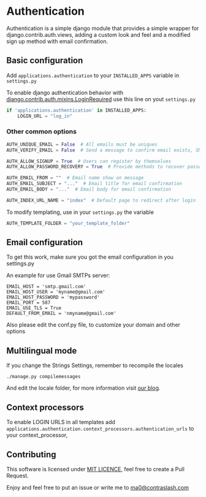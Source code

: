 # Authentication

Authentication is a simple django module that provides a simple wrapper for django.contrib.auth.views, 
adding a custom look and feel and a modified sign up method with email confirmation.

## Basic configuration
Add `applications.authentication` to your `INSTALLED_APPS` variable in
`settings.py`

To enable django authentication behavior with [django.contrib.auth.mixins.LoginRequired](https://docs.djangoproject.com/en/2.1/topics/auth/default/#the-loginrequired-mixin) use this line on yout `settings.py`

```python
if 'applications.authentication' in INSTALLED_APPS:
    LOGIN_URL = "log_in"
```

### Other common options

```python
AUTH_UNIQUE_EMAIL = False  # All emails must be uniques
AUTH_VERIFY_EMAIL = False  # Send a message to confirm email exists, SMTP configuration must be enabled

AUTH_ALLOW_SIGNUP = True  # Users can register by themselves
AUTH_ALLOW_PASSWORD_RECOVERY = True  # Provide methods to recover password, SMPT configuration must be enabled

AUTH_EMAIL_FROM = ""  # Email name show on message
AUTH_EMAIL_SUBJECT = "..."  # Email title for email confirmation
AUTH_EMAIL_BODY = "..."  # Email body for email confirmation

AUTH_INDEX_URL_NAME = "index"  # Default page to redirect after login
```

To modify templating, use in your `settings.py` the variable

```python
AUTH_TEMPLATE_FOLDER = "your_template_folder"
```


## Email configuration
To get this work, make sure you got the email configuration in you settings.py

An example for use Gmail SMTPs server:
```
EMAIL_HOST = 'smtp.gmail.com'
EMAIL_HOST_USER = 'myname@gmail.com'
EMAIL_HOST_PASSWORD = 'mypassword'
EMAIL_PORT = 587
EMAIL_USE_TLS = True
DEFAULT_FROM_EMAIL = 'nmyname@gmail.com'
```  

Also please edit the conf.py file, to customize your domain and other options

## Multilingual mode
If you change the Strings Settings, remember to recompile the locales

```
./manage.py compilemessages
```

And edit the locale folder, for more information visit [our blog](http://blog.contraslash.com/creando-locales-con-django/).

## Context processors

To enable LOGIN URLS in all templates add `applications.authentication.context_processors.authentication_urls`
to your context_processor,


## Contributing

This software is licensed under [MIT LICENCE](LICENSE), feel free to create
a Pull Request.

Enjoy and feel free to put an issue or write me to ma0@contraslash.com